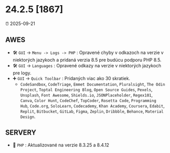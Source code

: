 # 24.2.5 [1867]

⏰ 2025-09-21

## AWES
- 🛠️ `GUI` -> `Menu -> Logs -> PHP` : Opravené chyby v odkazoch na verzie v niektorých jazykoch a pridaná verzia 8.5 pre budúcu podporu PHP 8.5.
- 🛠️ `GUI` -> `Languages` : Opravené odkazy na verzie v niektorých jazykoch pre logy.
- ➕ `GUI` -> `Quick Toolbar` : Pridaných viac ako 30 skratiek.
    - `CodeSandbox`, `CodeTriage`, `Emmet Documentation`, `Pluralsight`, `The Odin Project`, `Toptal Engineering Blog`, `Open Source Guides`, `Pexels`, `Unsplash`, `Font Awesome`, `Shields.io`, `JSONPlaceholder`, `Regex101`, `Canva`, `Color Hunt`, `CodeChef`, `TopCoder`, `Rosetta Code`, `Programming Hub`, `Code.org`, `SoloLearn`, `Codecademy`, `Khan Academy`, `Coursera`, `Edabit`, `Replit`, `Bitbucket`, `GitLab`, `Figma`, `Zeplin`, `Dribbble`, `Behance`, `Material Design`.

## SERVERY
- 🔄 `PHP` : Aktualizované na verzie 8.3.25 a 8.4.12
